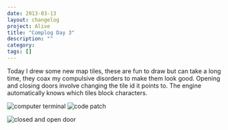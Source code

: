 ```yaml
---
date: 2013-03-13
layout: changelog
project: Alive
title: "Complog Day 3"
description: ""
category: 
tags: []
---
```


Today I drew some new map tiles, these are fun to draw but can take a long time, they coax my compulsive disorders to make them look good.
Opening and closing doors involve changing the tile id it points to. The engine automatically knows which tiles block characters.

![computer terminal](tile1.png) ![code patch](tile2.png)

![closed and open door](tile3.png)